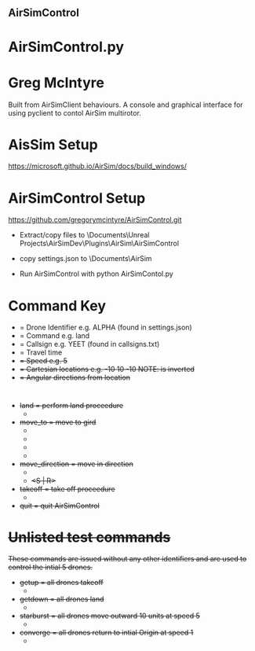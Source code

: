 ## AirSimControl
# AirSimControl.py
# Greg McIntyre
  
Built from AirSimClient behaviours. A console and graphical interface for using pyclient to contol AirSim multirotor.  

# AisSim Setup
https://microsoft.github.io/AirSim/docs/build_windows/

# AirSimControl Setup
https://github.com/gregorymcintyre/AirSimControl.git
* Extract/copy files to
\Documents\Unreal Projects\AirSimDev\Plugins\AirSim\AirSimControl

* copy settings.json to
\Documents\AirSim

* Run AirSimControl with
python AirSimContol.py

# Command Key
* <ID> = Drone Identifier e.g. ALPHA (found in settings.json)
* <CMD> = Command e.g. land
* <CS> = Callsign e.g. YEET (found in callsigns.txt)
* <T> = Travel time
* <S> = Speed e.g. 5
* <X> <Y> <Z> = Cartesian locations e.g. -10 10 -10 NOTE: <Z> is inverted
* <POLAR> <ALPHA> = Angular directions from location

# <CMD>
* land = perform land proceedure
  * <ID> <CMD>
* move_to = move to gird 
  * <ID> <CMD> <CS>
  * <ID> <CMD> <CS> <S>
  * <ID> <CMD> <X> <Y> <Z>
  * <ID> <CMD> <X> <Y> <Z> <S>
* move_direction = move in direction
  * <ID> <CMD> <POLAR> <ALPHA>
  * <ID> <CMD> <POLAR> <ALPHA> <S | R>
* takeoff = take off proceedure
  * <ID> <CMD>
* quit = quit AirSimControl

# Unlisted test commands
These commands are issued without any other identifiers and are used to control the intial 5 drones.
* getup = all drones takeoff
  * <CMD>
* getdown = all drones land
  * <CMD>
* starburst = all drones move outward 10 units at speed 5
  * <CMD>
* converge = all drones return to intial Origin at speed 1
  * <CMD>